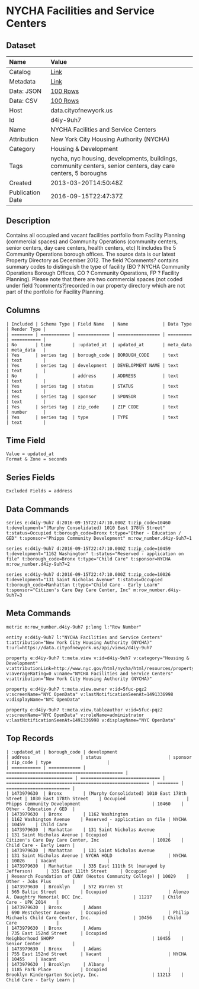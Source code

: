 # NYCHA Facilities and Service Centers

## Dataset

| Name | Value |
| :--- | :---- |
| Catalog | [Link](https://catalog.data.gov/dataset/nycha-facilities-and-service-centers-9f43a) |
| Metadata | [Link](https://data.cityofnewyork.us/api/views/d4iy-9uh7) |
| Data: JSON | [100 Rows](https://data.cityofnewyork.us/api/views/d4iy-9uh7/rows.json?max_rows=100) |
| Data: CSV | [100 Rows](https://data.cityofnewyork.us/api/views/d4iy-9uh7/rows.csv?max_rows=100) |
| Host | data.cityofnewyork.us |
| Id | d4iy-9uh7 |
| Name | NYCHA Facilities and Service Centers |
| Attribution | New York City Housing Authority (NYCHA) |
| Category | Housing & Development |
| Tags | nycha, nyc housing, developments, buildings, community centers, senior centers, day care centers, 5 boroughs |
| Created | 2013-03-20T14:50:48Z |
| Publication Date | 2016-09-15T22:47:37Z |

## Description

Contains all occupied and vacant facilities portfolio from Facility Planning (commercial spaces) and Community Operations (community centers, senior centers, day care centers, health centers, etc) It includes the 5 Community Operations borough offices.  The source data is our latest Property Directory as December 2012.  The field ?Comments? contains summary codes to distinguish the type of facility (BO ? NYCHA Community Operations Borough Offices, CO ? Community Operations, FP ? Facility Planning).  Please note that there are two commercial spaces (not coded under field ?comments?)recorded in our property directory which are not part of the portfolio for Facility Planning.

## Columns

```ls
| Included | Schema Type | Field Name   | Name             | Data Type | Render Type |
| ======== | =========== | ============ | ================ | ========= | =========== |
| No       | time        | :updated_at  | updated_at       | meta_data | meta_data   |
| Yes      | series tag  | borough_code | BOROUGH_CODE     | text      | text        |
| Yes      | series tag  | development  | DEVELOPMENT NAME | text      | text        |
| No       |             | address      | ADDRESS          | text      | text        |
| Yes      | series tag  | status       | STATUS           | text      | text        |
| Yes      | series tag  | sponsor      | SPONSOR          | text      | text        |
| Yes      | series tag  | zip_code     | ZIP CODE         | text      | number      |
| Yes      | series tag  | type         | TYPE             | text      | text        |
```

## Time Field

```ls
Value = updated_at
Format & Zone = seconds
```

## Series Fields

```ls
Excluded Fields = address
```

## Data Commands

```ls
series e:d4iy-9uh7 d:2016-09-15T22:47:10.000Z t:zip_code=10460 t:development="(Murphy Consolidated) 1010 East 178th Street" t:status=Occupied t:borough_code=Bronx t:type="Other - Education / GED" t:sponsor="Phipps Community Development" m:row_number.d4iy-9uh7=1

series e:d4iy-9uh7 d:2016-09-15T22:47:10.000Z t:zip_code=10459 t:development="1162 Washington" t:status="Reserved - application on file" t:borough_code=Bronx t:type="Child Care" t:sponsor=NYCHA m:row_number.d4iy-9uh7=2

series e:d4iy-9uh7 d:2016-09-15T22:47:10.000Z t:zip_code=10026 t:development="131 Saint Nicholas Avenue" t:status=Occupied t:borough_code=Manhattan t:type="Child Care - Early Learn" t:sponsor="Citizen's Care Day Care Center, Inc" m:row_number.d4iy-9uh7=3
```

## Meta Commands

```ls
metric m:row_number.d4iy-9uh7 p:long l:"Row Number"

entity e:d4iy-9uh7 l:"NYCHA Facilities and Service Centers" t:attribution="New York City Housing Authority (NYCHA)" t:url=https://data.cityofnewyork.us/api/views/d4iy-9uh7

property e:d4iy-9uh7 t:meta.view v:id=d4iy-9uh7 v:category="Housing & Development" v:attributionLink=http://www.nyc.gov/html/nycha/html/resources/propertyguide.shtml v:averageRating=0 v:name="NYCHA Facilities and Service Centers" v:attribution="New York City Housing Authority (NYCHA)"

property e:d4iy-9uh7 t:meta.view.owner v:id=5fuc-pqz2 v:screenName="NYC OpenData" v:lastNotificationSeenAt=1491336998 v:displayName="NYC OpenData"

property e:d4iy-9uh7 t:meta.view.tableauthor v:id=5fuc-pqz2 v:screenName="NYC OpenData" v:roleName=administrator v:lastNotificationSeenAt=1491336998 v:displayName="NYC OpenData"
```

## Top Records

```ls
| :updated_at | borough_code | development                                  | address                   | status                         | sponsor                                                | zip_code | type                     | 
| =========== | ============ | ============================================ | ========================= | ============================== | ====================================================== | ======== | ======================== | 
| 1473979630  | Bronx        | (Murphy Consolidated) 1010 East 178th Street | 1030 East 178th Street    | Occupied                       | Phipps Community Development                           | 10460    | Other - Education / GED  | 
| 1473979630  | Bronx        | 1162 Washington                              | 1162 Washington Avenue    | Reserved - application on file | NYCHA                                                  | 10459    | Child Care               | 
| 1473979630  | Manhattan    | 131 Saint Nicholas Avenue                    | 131 Saint Nicholas Avenue | Occupied                       | Citizen's Care Day Care Center, Inc                    | 10026    | Child Care - Early Learn | 
| 1473979630  | Manhattan    | 131 Saint Nicholas Avenue                    | 131 Saint Nicholas Avenue | NYCHA HOLD                     | NYCHA                                                  | 10026    | Vacant                   | 
| 1473979630  | Manhattan    | 335 East 111th St (managed by Jefferson)     | 335 East 111th Street     | Occupied                       | Research Foundation of CUNY (Hostos Community College) | 10029    | Other - Jobs Plus        | 
| 1473979630  | Brooklyn     | 572 Warren St                                | 565 Baltic Street         | Occupied                       | Alonzo A. Daughtry Memorial DCC Inc.                   | 11217    | Child Care - UPK 2014    | 
| 1473979630  | Bronx        | Adams                                        | 690 Westchester Avenue    | Occupied                       | Philip Michaels Child Care Center, Inc.                | 10456    | Child Care               | 
| 1473979630  | Bronx        | Adams                                        | 735 East 152nd Street     | Occupied                       | Neighborhood SHOPP                                     | 10455    | Senior Center            | 
| 1473979630  | Bronx        | Adams                                        | 755 East 152nd Street     | Vacant                         | NYCHA                                                  | 10455    | Vacant                   | 
| 1473979630  | Brooklyn     | Albany                                       | 1185 Park Place           | Occupied                       | Brooklyn Kindergarten Society, Inc.                    | 11213    | Child Care - Early Learn | 
```